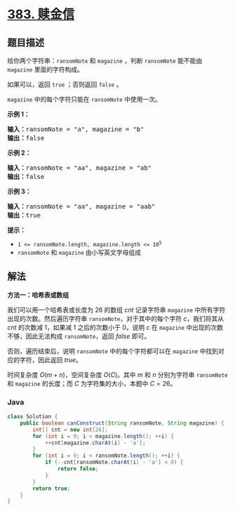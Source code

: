 # [383. 赎金信](https://leetcode.cn/problems/ransom-note)

## 题目描述

<p>给你两个字符串：<code>ransomNote</code> 和 <code>magazine</code> ，判断 <code>ransomNote</code> 能不能由 <code>magazine</code> 里面的字符构成。</p>

<p>如果可以，返回 <code>true</code> ；否则返回 <code>false</code> 。</p>

<p><code>magazine</code> 中的每个字符只能在 <code>ransomNote</code> 中使用一次。</p>

<p><strong>示例 1：</strong></p>

<pre>
<strong>输入：</strong>ransomNote = "a", magazine = "b"
<strong>输出：</strong>false
</pre>

<p><strong>示例 2：</strong></p>

<pre>
<strong>输入：</strong>ransomNote = "aa", magazine = "ab"
<strong>输出：</strong>false
</pre>

<p><strong>示例 3：</strong></p>

<pre>
<strong>输入：</strong>ransomNote = "aa", magazine = "aab"
<strong>输出：</strong>true
</pre>

<p><strong>提示：</strong></p>

<ul>
	<li><code>1 &lt;= ransomNote.length, magazine.length &lt;= 10<sup>5</sup></code></li>
	<li><code>ransomNote</code> 和 <code>magazine</code> 由小写英文字母组成</li>
</ul>

## 解法

**方法一：哈希表或数组**

我们可以用一个哈希表或长度为 $26$ 的数组 $cnt$ 记录字符串 `magazine` 中所有字符出现的次数。然后遍历字符串 `ransomNote`，对于其中的每个字符 $c$，我们将其从 $cnt$ 的次数减 $1$，如果减 $1$ 之后的次数小于 $0$，说明 $c$ 在 `magazine` 中出现的次数不够，因此无法构成 `ransomNote`，返回 $false$ 即可。

否则，遍历结束后，说明 `ransomNote` 中的每个字符都可以在 `magazine` 中找到对应的字符，因此返回 $true$。

时间复杂度 $O(m + n)$，空间复杂度 $O(C)$。其中 $m$ 和 $n$ 分别为字符串 `ransomNote` 和 `magazine` 的长度；而 $C$ 为字符集的大小，本题中 $C = 26$。

### **Java**

```java
class Solution {
    public boolean canConstruct(String ransomNote, String magazine) {
        int[] cnt = new int[26];
        for (int i = 0; i < magazine.length(); ++i) {
            ++cnt[magazine.charAt(i) - 'a'];
        }
        for (int i = 0; i < ransomNote.length(); ++i) {
            if (--cnt[ransomNote.charAt(i) - 'a'] < 0) {
                return false;
            }
        }
        return true;
    }
}
```
